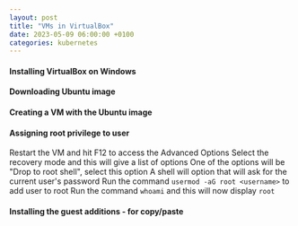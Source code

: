 ```yaml
---
layout: post
title: "VMs in VirtualBox"
date: 2023-05-09 06:00:00 +0100
categories: kubernetes
---
```


#### Installing VirtualBox on Windows

#### Downloading Ubuntu image

#### Creating a VM with the Ubuntu image

#### Assigning root privilege to user
Restart the VM and hit F12 to access the Advanced Options
Select the recovery mode and this will give a list of options
One of the options will be "Drop to root shell", select this option
A shell will option that will ask for the current user's password
Run the command `usermod -aG root <username>` to add user to root
Run the command `whoami` and this will now display `root`

#### Installing the guest additions - for copy/paste



